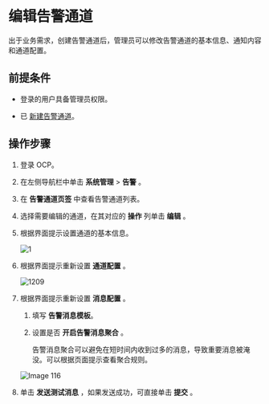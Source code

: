 # 编辑告警通道

出于业务需求，创建告警通道后，管理员可以修改告警通道的基本信息、通知内容和通道配置。

## 前提条件

* 登录的用户具备管理员权限。

* 已 [新建告警通道](2.create-an-alarm-roles.md)。

## 操作步骤

1. 登录 OCP。

2. 在左侧导航栏中单击 **系统管理** \> **告警** 。

3. 在 **告警通道页签** 中查看告警通道列表。

4. 选择需要编辑的通道，在其对应的 **操作** 列单击 **编辑** 。

5. 根据界面提示设置通道的基本信息。

    ![1](https://obbusiness-private.oss-cn-shanghai.aliyuncs.com/doc/img/ocp/401/%E4%BF%AE%E6%94%B9%E5%9F%BA%E6%9C%AC%E4%BF%A1%E6%81%AF1.png)

6. 根据界面提示重新设置 **通道配置** 。

   ![1209](https://obbusiness-private.oss-cn-shanghai.aliyuncs.com/doc/img/ocp/401/%E9%80%9A%E9%81%93%E9%85%8D%E7%BD%AE-1.png)

7. 根据界面提示重新设置 **消息配置** 。

   1. 填写 **告警消息模板**。

   2. 设置是否 **开启告警消息聚合** 。

      告警消息聚合可以避免在短时间内收到过多的消息，导致重要消息被淹没。可以根据页面提示查看聚合规则。

   ![Image 116](https://obbusiness-private.oss-cn-shanghai.aliyuncs.com/doc/img/ocp/401/%E6%B6%88%E6%81%AF%E9%85%8D%E7%BD%AE-1.png)

8. 单击 **发送测试消息** ，如果发送成功，可直接单击 **提交** 。
